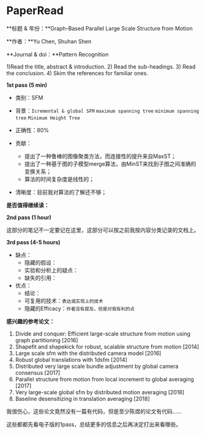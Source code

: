 # PaperRead

**标题 & 年份：**Graph-Based Parallel Large Scale Structure from Motion

**作者：**Yu Chen, Shuhan Shen

**Journal & doi：**Pattern Recognition

1)Read the title, abstract & introduction. 2) Read the sub-headings. 3) Read the conclusion. 4) Skim the references for familiar ones.

**1st pass (5 min)**

- 类别：SFM
- 背景：`Icremental & global SFM` `maximum spanning tree` `minimum spanning tree` `Minimum Height Tree`
- 正确性：80%
- 贡献：
  - 提出了一种鲁棒的图像聚类方法，而连接性的提升来自MaxST；
  - 提出了一种基于图的子模型merge算法，由MinST来找到子图之间准确的变换关系；
  - 算法的时间复杂度是线性的；

- 清晰度：目前我对算法的了解还不够；

**是否值得继续读：**

**2nd pass (1 hour)**

这部分的笔记不一定要记在这里，这部分可以按之前我按内容分类记录的文档上。

**3rd pass (4-5 hours)**

- 缺点：
  - 隐藏的假设：
  - 实验和分析上的疑点：
  - 缺失的引用：
- 优点：
  - 结论：
  - 可复用的技术：`表达或实现上的技术`
  - 隐藏的Efficacy：`作者没有提及，但是对我有利的点`



**感兴趣的参考论文：**

1. Divide and conquer: Efficient large-scale structure from motion using graph partitioning [2016]
2. Shapefit and shapekick for robust, scalable structure from motion [2014]
3. Large scale sfm with the distributed camera model [2016]
4. Robust global translations with 1dsfm [2014]
5. Distributed very large scale bundle adjustment by global camera consensus [2017]
6. Parallel structure from motion from local increment to global averaging [2017]
7. Very large-scale global sfm by distributed motion averaging [2018]
8.  Baseline desensitizing in translation averaging [2018]

我很伤心，这些论文竟然没有一篇有代码，但是至少陈煜的论文有代码……

这些都都先看电子版的1pass，总结更多的信息之后再决定打出来看哪些。
